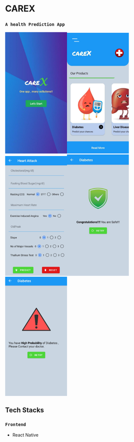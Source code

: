 # CAREX  
### `A health Prediction App`

<img src="img1.jpeg" width=200/><img src="img2.jpeg" width=200/ ><img src="img5.jpeg" width=200/><img src="img4.jpeg" width=200/><img src="img6.jpeg" width=200/>    

## Tech Stacks

### `Frontend`
 - React Native
